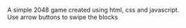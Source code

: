 A simple 2048 game created using html, css and javascript.<br/>
Use arrow buttons to swipe the blocks